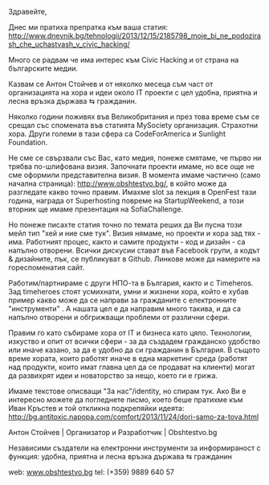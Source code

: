 Здравейте,

Днес ми пратиха препратка към ваша статия:
http://www.dnevnik.bg/tehnologii/2013/12/15/2185798_moje_bi_ne_podozirash_che_uchastvash_v_civic_hacking/

Много се радвам че има интерес към Civic Hacking и от страна на българските медии. 

Казвам се Антон Стойчев и от няколко месеца съм част от организацията на хора и идеи около IT проекти с цел удобна, приятна и лесна връзка държава ⇆ гражданин.

Няколко години поживях във Великобритания и през това време съм се срещал със спомената във статията MySociety организация. Страхотни хора. Други големи в тази сфера са CodeForAmerica и Sunlight Foundation.

Не сме се свързвали със Вас, като медия, понеже смятаме, че първо ни трябва по-шлифована визия. Започнати проекти имаме, но все още не сме оформили представителна визия. В момента имаме частично (само начална страница): http://www.obshtestvo.bg/, в който може да разгледате какво точно правим. Имахме slot за лекция в OpenFest тази година, награда от Superhosting повреме на StartupWeekend, а този вторник ще имаме презентация на SofiaChallenge.

Но понеже писахте статия точно по темата реших да Ви пусна този мейл тип "хей и ние сме тук". Визия нямаме, но проекти и хора зад тях - има. Работният процес, както и самите продукти - код и дизайн - са напълно отворени. Всички дискусии стават във Facebook групи, а кодът & дизайните, пък, се публикуват в Github. Линкове може да намерите на гореспоменатия сайт.

Работим/партнираме с други НПО-та в България, както и с Timeheros. Зад timeheroes стоят усмихнати, умни и жизнени хора, който е хубав пример какво може да се направи за гражданите с електронните "инструменти" . А нашата цел е да направим много такива, и да са напълно отворени и обгрижващи проблеми от различни сфери. 

Правим го като събираме хора от IT и бизнеса като цяло. Технологии, изкуство и опит от всички сфери - за да създадем гражданско удобство или иначе казано, за да е удобно да си гражданин в България. В същото време хората, които работят иначе в една маркетинг среда (работят над продукти, които имат главна цел да се продават на клиенти) могат да развихрят идеи и новаторство за нещо, което ги е грижа.

Имаме текстове описващи "За нас"/identity, но спирам тук. Ако Ви е интересно можете да погледнете писмо, което беше пратихме към Иван Кръстев и той откликна подкрепяйки идеята: http://bg.antitoxic.napopa.com/comfort/2013/11/24/dori-samo-za-tova.html

Антон Стойчев | ​Организатор и Разработчик | Obshtestvo.bg ​
 
Независи​​ми създатели на електронни инструменти за информираност с​​ функция: ​​удобна, приятна и лесна връзка държава ⇆ гражданин

​web: www.obshtestvo.bg
tel: (+359) 9889 640 57
